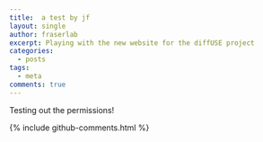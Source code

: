 ```yaml
---
title:  a test by jf
layout: single
author: fraserlab
excerpt: Playing with the new website for the diffUSE project
categories:
  - posts
tags:
  - meta
comments: true
---
```


Testing out the permissions!

{% include github-comments.html %}
